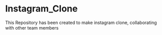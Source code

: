 # Instagram_Clone
This Repository has been created to make instagram clone, collaborating with other team members
